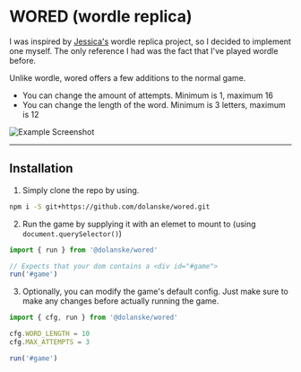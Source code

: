 # WORED (wordle replica)

I was inspired by [Jessica's](https://github.com/jvlazar) wordle replica project, so I decided to implement one myself.
The only reference I had was the fact that I've played wordle before.

Unlike wordle, wored offers a few additions to the normal game.

- You can change the amount of attempts. Minimum is 1, maximum 16
- You can change the length of the word. Minimum is 3 letters, maximum is 12

![Example Screenshot](https://i.imgur.com/Vv127V2.png)


---

## Installation



1. Simply clone the repo by using.
  ```bash
  npm i -S git+https://github.com/dolanske/wored.git
  ```

2. Run the game by supplying it with an elemet to mount to (using `document.querySelector()`)
  ```ts
  import { run } from '@dolanske/wored'

  // Expects that your dom contains a <div id="#game">
  run('#game')
  ```

3. Optionally, you can modify the game's default config. Just make sure to make any changes before actually running the game.
  ```ts
  import { cfg, run } from '@dolanske/wored'

  cfg.WORD_LENGTH = 10
  cfg.MAX_ATTEMPTS = 3

  run('#game')
```